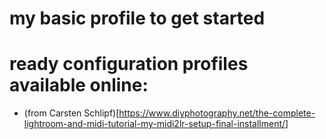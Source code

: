 # my basic profile to get started

# ready configuration profiles available online:
- (from Carsten Schlipf)[https://www.diyphotography.net/the-complete-lightroom-and-midi-tutorial-my-midi2lr-setup-final-installment/]
